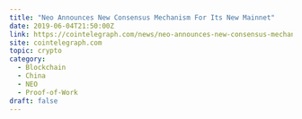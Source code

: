 ```yaml
---
title: "Neo Announces New Consensus Mechanism For Its New Mainnet"
date: 2019-06-04T21:50:00Z
link: https://cointelegraph.com/news/neo-announces-new-consensus-mechanism-for-its-new-mainnet?utm_medium=RSS&utm_source=hune
site: cointelegraph.com
topic: crypto
category:
  - Blockchain
  - China
  - NEO
  - Proof-of-Work
draft: false
---
```

